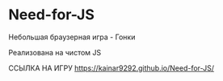 # Need-for-JS

Небольшая браузерная игра - Гонки

Реализована на чистом JS

ССЫЛКА НА ИГРУ
https://kainar9292.github.io/Need-for-JS/

